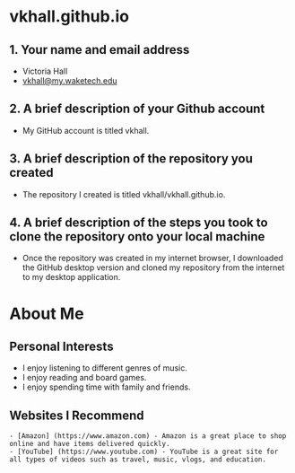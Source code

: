 # vkhall.github.io

## 1. Your name and email address
* Victoria Hall 
* vkhall@my.waketech.edu
		
## 2. A brief description of your Github account
* My GitHub account is titled vkhall.

## 3. A brief description of the repository you created
* The repository I created is titled vkhall/vkhall.github.io.

## 4. A brief description of the steps you took to clone the repository onto your local machine
* Once the repository was created in my internet browser, I downloaded the GitHub desktop version and cloned my repository from the internet to my desktop application. 


# About Me 

## Personal Interests
* I enjoy  listening to different genres of music. 
* I enjoy reading and board games. 
* I enjoy spending time with family and friends.

## Websites I Recommend
	- [Amazon] (https://www.amazon.com) - Amazon is a great place to shop online and have items delivered quickly. 
	- [YouTube] (https://www.youtube.com) - YouTube is a great site for all types of videos such as travel, music, vlogs, and education. 
